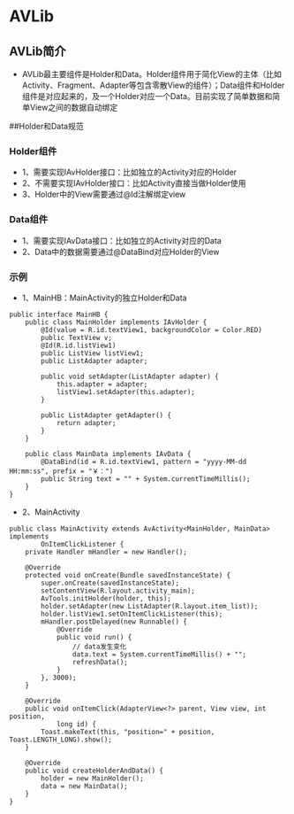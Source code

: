 # AVLib
## AVLib简介
* AVLib最主要组件是Holder和Data。Holder组件用于简化View的主体（比如Activity、Fragment、Adapter等包含零散View的组件）；Data组件和Holder组件是对应起来的，及一个Holder对应一个Data。目前实现了简单数据和简单View之间的数据自动绑定

##Holder和Data规范

### Holder组件
* 1、需要实现IAvHolder接口：比如独立的Activity对应的Holder
* 2、不需要实现IAvHolder接口：比如Activity直接当做Holder使用
* 3、Holder中的View需要通过@Id注解绑定view

### Data组件
* 1、需要实现IAvData接口：比如独立的Activity对应的Data
* 2、Data中的数据需要通过@DataBind对应Holder的View

### 示例
* 1、MainHB：MainActivity的独立Holder和Data
```
public interface MainHB {
	public class MainHolder implements IAvHolder {
		@Id(value = R.id.textView1, backgroundColor = Color.RED)
		public TextView v;
		@Id(R.id.listView1)
		public ListView listView1;
		public ListAdapter adapter;

		public void setAdapter(ListAdapter adapter) {
			this.adapter = adapter;
			listView1.setAdapter(this.adapter);
		}

		public ListAdapter getAdapter() {
			return adapter;
		}
	}

	public class MainData implements IAvData {
		@DataBind(id = R.id.textView1, pattern = "yyyy-MM-dd HH:mm:ss", prefix = "￥：")
		public String text = "" + System.currentTimeMillis();
	}
}
```
* 2、MainActivity
```
public class MainActivity extends AvActivity<MainHolder, MainData> implements
		OnItemClickListener {
	private Handler mHandler = new Handler();

	@Override
	protected void onCreate(Bundle savedInstanceState) {
		super.onCreate(savedInstanceState);
		setContentView(R.layout.activity_main);
		AvTools.initHolder(holder, this);
		holder.setAdapter(new ListAdapter(R.layout.item_list));
		holder.listView1.setOnItemClickListener(this);
		mHandler.postDelayed(new Runnable() {
			@Override
			public void run() {
				// data发生变化
				data.text = System.currentTimeMillis() + "";
				refreshData();
			}
		}, 3000);
	}

	@Override
	public void onItemClick(AdapterView<?> parent, View view, int position,
			long id) {
		Toast.makeText(this, "position=" + position, Toast.LENGTH_LONG).show();
	}

	@Override
	public void createHolderAndData() {
		holder = new MainHolder();
		data = new MainData();
	}
}
```
